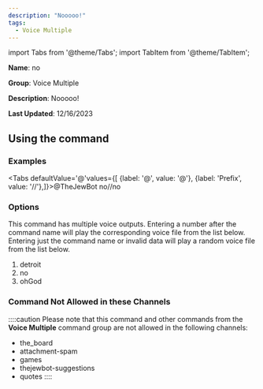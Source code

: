 ```yaml
---
description: "Nooooo!"
tags:
  - Voice Multiple
---
```

import Tabs from '@theme/Tabs';
import TabItem from '@theme/TabItem';

**Name**: no

**Group**: Voice Multiple

**Description**: Nooooo!

**Last Updated**: 12/16/2023

## Using the command

### Examples
<Tabs defaultValue='@'values={[ {label: '@', value: '@'}, {label: 'Prefix', value: '//'},]}><TabItem value='@'>@TheJewBot no</TabItem><TabItem value='//'>//no</TabItem></Tabs>

### Options

This command has multiple voice outputs. Entering a number after the command name will play the corresponding voice file from the list below. Entering just the command name or invalid data will play a random voice file from the list below.

 1. detroit
 1. no
 1. ohGod

### Command Not Allowed in these Channels
::::caution Please note that this command and other commands from the **Voice Multiple** command group are not allowed in the following channels:
- the_board
- attachment-spam
- games
- thejewbot-suggestions
- quotes
::::